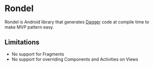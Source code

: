 # Rondel

Rondel is Android library that generates [Dagger](http://google.github.io/dagger/) code at compile time to make MVP pattern easy.

## Limitations
 * No support for Fragments
 * No support for overriding Components and Activities on Views
